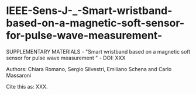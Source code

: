 # IEEE-Sens-J-_-Smart-wristband-based-on-a-magnetic-soft-sensor-for-pulse-wave-measurement-

SUPPLEMENTARY MATERIALS - "Smart wristband based on a magnetic soft sensor for pulse wave measurement " - DOI: XXX

Authors: Chiara Romano, Sergio Silvestri, Emiliano Schena and Carlo Massaroni

Cite this as: XXX.
